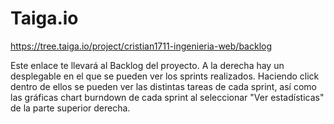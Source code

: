 # Taiga.io

https://tree.taiga.io/project/cristian1711-ingenieria-web/backlog

Este enlace te llevará al Backlog del proyecto. A la derecha hay un desplegable en el que se pueden ver los sprints realizados. Haciendo click dentro de ellos se pueden ver las distintas tareas de cada sprint, así como las gráficas chart burndown de cada sprint al seleccionar "Ver estadísticas" de la parte superior derecha.
